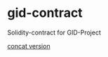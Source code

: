 # gid-contract

Solidity-contract for GID-Project

[concat version](https://github.com/sdaf47/gid-contract/blob/master/Gid.sol)
